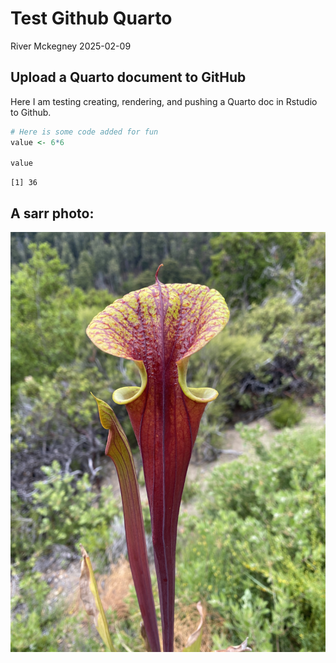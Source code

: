 # Test Github Quarto
River Mckegney
2025-02-09

## Upload a Quarto document to GitHub

Here I am testing creating, rendering, and pushing a Quarto doc in
Rstudio to Github.

``` r
# Here is some code added for fun
value <- 6*6

value
```

    [1] 36

## A sarr photo:

![Here’s a pretty plant](IMG_9414.JPG)
